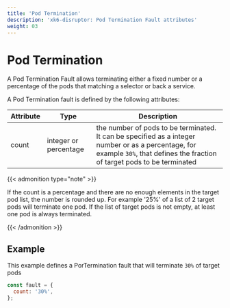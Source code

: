 ```yaml
---
title: 'Pod Termination'
description: 'xk6-disruptor: Pod Termination Fault attributes'
weight: 03
---
```


# Pod Termination

A Pod Termination Fault allows terminating either a fixed number or a percentage of the pods that matching a selector or back a service.

A Pod Termination fault is defined by the following attributes:

| Attribute | Type                  | Description                                                                                                                                                                   |
| --------- | --------------------- | ----------------------------------------------------------------------------------------------------------------------------------------------------------------------------- |
| count     | integer or percentage | the number of pods to be terminated. It can be specified as a integer number or as a percentage, for example `30%`, that defines the fraction of target pods to be terminated |

{{< admonition type="note" >}}

If the count is a percentage and there are no enough elements in the target pod list, the number is rounded up.
For example '25%' of a list of 2 target pods will terminate one pod.
If the list of target pods is not empty, at least one pod is always terminated.

{{< /admonition >}}

## Example

This example defines a PorTermination fault that will terminate `30%` of target pods

```javascript
const fault = {
  count: '30%',
};
```
